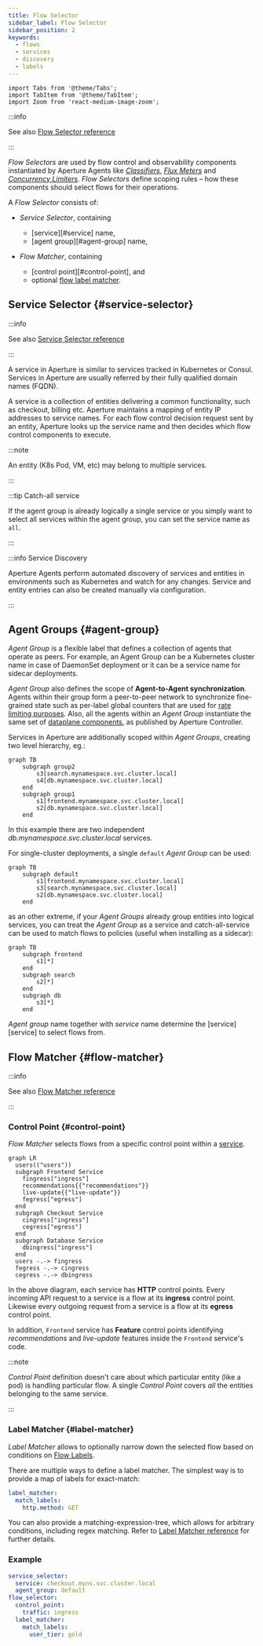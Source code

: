 ```yaml
---
title: Flow Selector
sidebar_label: Flow Selector
sidebar_position: 2
keywords:
  - flows
  - services
  - discovery
  - labels
---
```


```mdx-code-block
import Tabs from '@theme/Tabs';
import TabItem from '@theme/TabItem';
import Zoom from 'react-medium-image-zoom';
```

:::info

See also [Flow Selector reference](/reference/policies/spec.md#flow-selector)

:::

_Flow Selectors_ are used by flow control and observability components
instantiated by Aperture Agents like [_Classifiers_][classifier], [_Flux
Meters_][flux-meter] and [_Concurrency Limiters_][cl]. _Flow Selectors_ define
scoping rules – how these components should select flows for their operations.

A _Flow Selector_ consists of:

- _Service Selector_, containing

  - [service][#service] name,
  - [agent group][#agent-group] name,

- _Flow Matcher_, containing
  - [control point][#control-point], and
  - optional [flow label matcher](#label-matcher).

## Service Selector {#service-selector}

:::info

See also
[Service Selector reference](/reference/policies/spec.md#service-selector)

:::

A service in Aperture is similar to services tracked in Kubernetes or Consul.
Services in Aperture are usually referred by their fully qualified domain names
(FQDN).

A service is a collection of entities delivering a common functionality, such as
checkout, billing etc. Aperture maintains a mapping of entity IP addresses to
service names. For each flow control decision request sent by an entity,
Aperture looks up the service name and then decides which flow control
components to execute.

:::note

An entity (K8s Pod, VM, etc) may belong to multiple services.

:::

:::tip Catch-all service

If the agent group is already logically a single service or you simply want to
select all services within the agent group, you can set the service name as
`all`.

:::

:::info Service Discovery

Aperture Agents perform automated discovery of services and entities in
environments such as Kubernetes and watch for any changes. Service and entity
entries can also be created manually via configuration.

:::

## Agent Groups {#agent-group}

_Agent Group_ is a flexible label that defines a collection of agents that
operate as peers. For example, an Agent Group can be a Kubernetes cluster name
in case of DaemonSet deployment or it can be a service name for sidecar
deployments.

_Agent Group_ also defines the scope of **Agent-to-Agent synchronization**.
Agents within their group form a peer-to-peer network to synchronize
fine-grained state such as per-label global counters that are used for [rate
limiting purposes][dc]. Also, all the agents within an _Agent Group_ instantiate
the same set of [dataplane components][components], as published by Aperture
Controller.

Services in Aperture are additionally scoped within _Agent Groups_, creating two
level hierarchy, eg.:

<Zoom>

```mermaid
graph TB
    subgraph group2
        s3[search.mynamespace.svc.cluster.local]
        s4[db.mynamespace.svc.cluster.local]
    end
    subgraph group1
        s1[frontend.mynamespace.svc.cluster.local]
        s2[db.mynamespace.svc.cluster.local]
    end
```

</Zoom>

In this example there are two independent _db.mynamespace.svc.cluster.local_
services.

For single-cluster deployments, a single `default` _Agent Group_ can be used:

<Zoom>

```mermaid
graph TB
    subgraph default
        s1[frontend.mynamespace.svc.cluster.local]
        s3[search.mynamespace.svc.cluster.local]
        s2[db.mynamespace.svc.cluster.local]
    end
```

</Zoom>

as an other extreme, if your _Agent Groups_ already group entities into logical
services, you can treat the _Agent Group_ as a service and catch-all-service can
be used to match flows to policies (useful when installing as a sidecar):

<Zoom>

```mermaid
graph TB
    subgraph frontend
        s1[*]
    end
    subgraph search
        s2[*]
    end
    subgraph db
        s3[*]
    end
```

</Zoom>

_Agent group_ name together with _service_ name determine the [service][service]
to select flows from.

## Flow Matcher {#flow-matcher}

:::info

See also [Flow Matcher reference](/reference/policies/spec.md#flow-matcher)

:::

### Control Point {#control-point}

_Flow Matcher_ selects flows from a specific control point within a
[service](#service).

<Zoom>

```mermaid
graph LR
  users(("users"))
  subgraph Frontend Service
    fingress["ingress"]
    recommendations{{"recommendations"}}
    live-update{{"live-update"}}
    fegress["egress"]
  end
  subgraph Checkout Service
    cingress["ingress"]
    cegress["egress"]
  end
  subgraph Database Service
    dbingress["ingress"]
  end
  users -.-> fingress
  fegress -.-> cingress
  cegress -.-> dbingress
```

</Zoom>

In the above diagram, each service has **HTTP** control points. Every incoming
API request to a service is a flow at its **ingress** control point. Likewise
every outgoing request from a service is a flow at its **egress** control point.

In addition, `Frontend` service has **Feature** control points identifying
_recommendations_ and _live-update_ features inside the `Frontend` service's
code.

:::note

_Control Point_ definition doesn't care about which particular entity (like a
pod) is handling particular flow. A single _Control Point_ covers _all_ the
entities belonging to the same service.

:::

### Label Matcher {#label-matcher}

_Label Matcher_ allows to optionally narrow down the selected flow based on
conditions on [Flow Labels][label].

There are multiple ways to define a label matcher. The simplest way is to
provide a map of labels for exact-match:

```yaml
label_matcher:
  match_labels:
    http.method: GET
```

You can also provide a matching-expression-tree, which allows for arbitrary
conditions, including regex matching. Refer to [Label Matcher
reference][label-matcher] for further details.

### Example

```yaml
service_selector:
  service: checkout.myns.svc.cluster.local
  agent_group: default
flow_selector:
  control_point:
    traffic: ingress
  label_matcher:
    match_labels:
      user_tier: gold
```

[label]: ./flow-label.md
[flux-meter]: ./resources/flux-meter.md
[cl]: ./components/concurrency-limiter.md
[classifier]: ./resources/classifier.md
[label-matcher]: /reference/policies/spec.md#label-matcher
[dc]: components/rate-limiter.md#distributed-counters
[components]: ./flow-control.md#components
